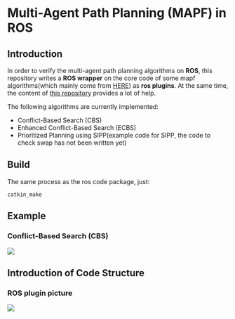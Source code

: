 # Multi-Agent Path Planning (MAPF) in ROS

## Introduction
In order to verify the multi-agent path planning algorithms on **ROS**, 
this repository writes a **ROS wrapper** on the core code of some mapf algorithms(which mainly come from [HERE](https://github.com/whoenig/libMultiRobotPlanning)) as **ros plugins**. At the same time, the content of [this repository](https://github.com/atb033/multi_agent_path_planning) provides a lot of help.

The following algorithms are currently implemented:

+ Conflict-Based Search (CBS)
+ Enhanced Conflict-Based Search (ECBS)
+ Prioritized Planning using SIPP(example code for SIPP, the code to check swap has not been written yet)

## Build

The same process as the ros code package, just:

```catkin_make```

## Example

### Conflict-Based Search (CBS)

![](./doc/cbs.gif)


## Introduction of Code Structure
### ROS plugin picture

![](./doc/plugins_pic.png)


